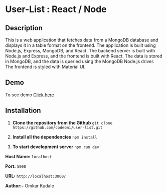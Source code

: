 # User-List : React / Node

## Description

This is a web application that fetches data from a MongoDB database and displays it in a table format on the frontend. The application is built using Node.js, Express, MongoDB, and React. The backend server is built with Node.js and Express, and the frontend is built with React. The data is stored in MongoDB, and the data is queried using the MongoDB Node.js driver. The frontend is styled with Material UI.

## Demo

To see demo [Click here](https://screenrec.com/share/Q3iqgsGUPr)


## Installation


1. **Clone the repository from the Github** `git clone https://github.com/codeomi/user-list.git `
    
2. **Install all the dependencies** `npm install`
   
3. **To start development server** `npm run dev`   

**Host Name:** `localhost`

**Port:** `5000`

**URL:** `http://localhost:3000/`

**Author:-** Omkar Kudale

   
   